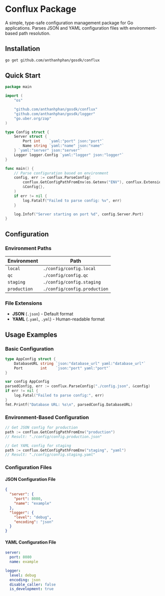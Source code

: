 # Conflux Package

A simple, type-safe configuration management package for Go applications. Parses JSON and YAML configuration files with environment-based path resolution.

## Installation

```bash
go get github.com/anthanhphan/gosdk/conflux
```

## Quick Start

```go
package main

import (
	"os"

	"github.com/anthanhphan/gosdk/conflux"
	"github.com/anthanhphan/gosdk/logger"
	"go.uber.org/zap"
)

type Config struct {
	Server struct {
		Port int    `yaml:"port" json:"port"`
		Name string `yaml:"name" json:"name"`
	} `yaml:"server" json:"server"`
	Logger logger.Config `yaml:"logger" json:"logger"`
}

func main() {
	// Parse configuration based on environment
	config, err := conflux.ParseConfig(
		conflux.GetConfigPathFromEnv(os.Getenv("ENV"), conflux.ExtensionYAML),
		&Config{},
	)
	if err != nil {
		log.Fatalf("Failed to parse config: %v", err)
	}

	log.Infof("Server starting on port %d", config.Server.Port)
}
```

## Configuration

### Environment Paths

| Environment  | Path                         |
| ------------ | ---------------------------- |
| `local`      | `./config/config.local`      |
| `qc`         | `./config/config.qc`         |
| `staging`    | `./config/config.staging`    |
| `production` | `./config/config.production` |

### File Extensions

- **JSON** (`.json`) - Default format
- **YAML** (`.yaml`, `.yml`) - Human-readable format

## Usage Examples

### Basic Configuration

```go
type AppConfig struct {
    DatabaseURL string `json:"database_url" yaml:"database_url"`
    Port        int    `json:"port" yaml:"port"`
}

var config AppConfig
parsedConfig, err := conflux.ParseConfig("./config.json", &config)
if err != nil {
    log.Fatal("Failed to parse config:", err)
}
fmt.Printf("Database URL: %s\n", parsedConfig.DatabaseURL)
```

### Environment-Based Configuration

```go
// Get JSON config for production
path := conflux.GetConfigPathFromEnv("production")
// Result: "./config/config.production.json"

// Get YAML config for staging
path := conflux.GetConfigPathFromEnv("staging", "yaml")
// Result: "./config/config.staging.yaml"
```

### Configuration Files

#### JSON Configuration File

```json
{
  "server": {
    "port": 8080,
    "name": "example"
  },
  "logger": {
    "level": "debug",
    "encoding": "json"
  }
}
```

#### YAML Configuration File

```yaml
server:
  port: 8080
  name: example

logger:
  level: debug
  encoding: json
  disable_caller: false
  is_development: true
```
